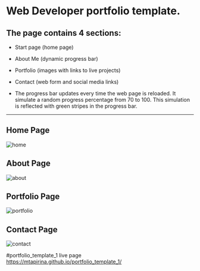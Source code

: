 # Web Developer portfolio template. 

The page contains 4 sections: 
--
* Start page (home page)
* About Me (dynamic progress bar)
* Portfolio (images with links to live projects)
* Contact (web form and social media links)

* The progress bar updates every time the web page is reloaded. It simulate a random progress percentage from 70 to 100. This simulation is reflected with green stripes in the progress bar.
---
## Home Page

![home](https://github.com/user-attachments/assets/ef9b1764-2cdd-463f-a351-fe8f24044d0e)

## About Page

![about](https://github.com/user-attachments/assets/da82f6c2-c807-4fbe-a8c6-107e706939d1)

## Portfolio Page

![portfolio](https://github.com/user-attachments/assets/1f166de7-8325-46e3-9f0a-1d60c6224bbf)

## Contact Page

![contact](https://github.com/user-attachments/assets/4c9f5e19-6f42-450e-9327-8c120db6277f)

#portfolio_template_1 live page
https://mtapirina.github.io/portfolio_template_1/

